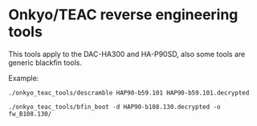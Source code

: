 # Onkyo/TEAC reverse engineering tools

This tools apply to the DAC-HA300 and HA-P90SD,
also some tools are generic blackfin tools.

Example:

    ./onkyo_teac_tools/descramble HAP90-b59.101 HAP90-b59.101.decrypted

    ./onkyo_teac_tools/bfin_boot -d HAP90-b108.130.decrypted -o fw_B108.130/
